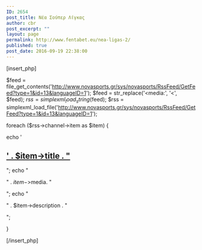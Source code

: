 ```yaml
---
ID: 2654
post_title: Νέα Σούπερ Λίγκας
author: cbr
post_excerpt: ""
layout: page
permalink: http://www.fentabet.eu/nea-ligas-2/
published: true
post_date: 2016-09-19 22:38:00
---
```

[insert_php]


$feed = file_get_contents('http://www.novasports.gr/sys/novasports/RssFeed/GetFeed?type=1&id=13&languageID=1');
$feed = str_replace('<media:', '<', $feed);
$rss = simplexml_load_string($feed);
$rss = simplexml_load_file('http://www.novasports.gr/sys/novasports/RssFeed/GetFeed?type=1&id=13&languageID=1');

foreach ($rss->channel->item as $item) {
    
   echo '<h2><a href="'. $item->link2 .'">' . $item->title . "</a></h2>";
   echo "<p>" . $item->$media. "</p>";
   echo "<p>" . $item->description . "</p>";

}

[/insert_php]